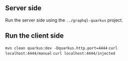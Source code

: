 ## Server side
Run the server side using the `../graphql-quarkus` project.

## Run the client side
`mvn clean quarkus:dev -Dquarkus.http.port=4444`
`curl localhost:4444/manual`
`curl localhost:4444/injected`